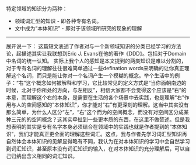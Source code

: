 特定领域的知识分为两种：
* 领域词汇型的知识 - 即各种专有名词。
* 文中成为“本体知识” - 即对于该领域所研究的现象的理解

-------
展开说一下：
这篇短文表述了作者对与一个新领域知识的分类已经学习的方法论，起描述其实让我联想到Eric J. Evans在他的著作《DDD》。包括对于Domain中名词的统一认知。
实际上我个人的感知是本文提到的两类知识是难以分割的，对于专有名词的理解往往很难简单通过一些defination words来明确的让你真正理解这个名词，而只是能让你对一个名词产生一个模糊的概念。举个生活中的例子：“右”这个概念如何被解释和学习，它比较常见的定义方式是“当你面朝南边的时候，北对于你所处的方向，与左相反”，相信大家都不会觉得这个应该是“右”的本意，而理解这个右的本身，是需要在生活的各个场景中去实践，也是理解“右”作用与人的空间感知的“本体知识”，你才能对“右”有更深刻的理解。这当中其实没有那么简单，为什么人区分“左”，“右”这个而为的空间概念，而没有对空间区分成某种三元的的空间概念？这其实牵扯到一些更本质的东西，在这里不做赘述。但是我想表明的其实是专有名字本身必须结合在领域中的实践也就是作者提到的“本体知识”，我们才能真正更全面的理解这些词汇。这点，我与作者先学习词汇型知识再自然体会本体知识的见解显得略有不同，我认为在对本体知识的学习中会自然学习到词汇知识，甚至原本没有词汇知识的输入，在对本体知识的充分理解后，可以自己归纳出含义相同的词汇知识。
